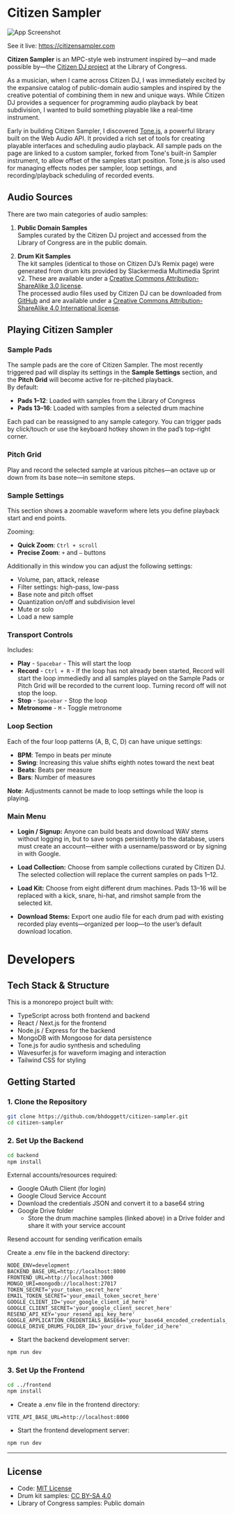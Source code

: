 # Citizen Sampler

![App Screenshot](screenshot.png)

See it live: https://citizensampler.com

**Citizen Sampler** is an MPC-style web instrument inspired by—and made possible by—the [Citizen DJ project](https://citizen-dj.labs.loc.gov/) at the Library of Congress.

As a musician, when I came across Citizen DJ, I was immediately excited by the expansive catalog of public-domain audio samples and inspired by the creative potential of combining them in new and unique ways. While Citizen DJ provides a sequencer for programming audio playback by beat subdivision, I wanted to build something playable like a real-time instrument.

Early in building Citizen Sampler, I discovered [Tone.js](https://tonejs.dev/), a powerful library built on the Web Audio API. It provided a rich set of tools for creating playable interfaces and scheduling audio playback. All sample pads on the page are linked to a custom sampler, forked from Tone's built-in Sampler instrument, to allow offset of the samples start position. Tone.js is also used for managing effects nodes per sampler, loop settings, and recording/playback scheduling of recorded events.

## Audio Sources

There are two main categories of audio samples:

1. **Public Domain Samples**  
   Samples curated by the Citizen DJ project and accessed from the Library of Congress are in the public domain.

2. **Drum Kit Samples**  
   The kit samples (identical to those on Citizen DJ’s Remix page) were generated from drum kits provided by Slackermedia Multimedia Sprint v2. These are available under a [Creative Commons Attribution-ShareAlike 3.0 license](https://creativecommons.org/licenses/by-sa/3.0/us/).  
   The processed audio files used by Citizen DJ can be downloaded from [GitHub](https://github.com/LibraryOfCongress/citizen-dj/tree/master/audio/drum_machines) and are available under a [Creative Commons Attribution-ShareAlike 4.0 International license](https://creativecommons.org/licenses/by-sa/4.0/).

## Playing Citizen Sampler

### Sample Pads

The sample pads are the core of Citizen Sampler. The most recently triggered pad will display its settings in the **Sample Settings** section, and the **Pitch Grid** will become active for re-pitched playback.  
By default:

- **Pads 1–12**: Loaded with samples from the Library of Congress
- **Pads 13–16**: Loaded with samples from a selected drum machine

Each pad can be reassigned to any sample category. You can trigger pads by click/touch or use the keyboard hotkey shown in the pad’s top-right corner.

### Pitch Grid

Play and record the selected sample at various pitches—an octave up or down from its base note—in semitone steps.

### Sample Settings

This section shows a zoomable waveform where lets you define playback start and end points.

Zooming:

- **Quick Zoom**: `Ctrl + scroll`
- **Precise Zoom**: `+` and `–` buttons

Additionally in this window you can adjust the following settings:

- Volume, pan, attack, release
- Filter settings: high-pass, low-pass
- Base note and pitch offset
- Quantization on/off and subdivision level
- Mute or solo
- Load a new sample

### Transport Controls

Includes:

- **Play** - `Spacebar` - This will start the loop
- **Record** - `Ctrl + R` - If the loop has not already been started, Record will start the loop immediedly and all samples played on the Sample Pads or Pitch Grid will be recorded to the current loop. Turning record off will not stop the loop.
- **Stop** - `Spacebar` - Stop the loop
- **Metronome** - `M` - Toggle metronome

### Loop Section

Each of the four loop patterns (A, B, C, D) can have unique settings:

- **BPM**: Tempo in beats per minute
- **Swing**: Increasing this value shifts eighth notes toward the next beat
- **Beats**: Beats per measure
- **Bars**: Number of measures

**Note**: Adjustments cannot be made to loop settings while the loop is playing.

### Main Menu

- **Login / Signup:** Anyone can build beats and download WAV stems without logging in, but to save songs persistently to the database, users must create an account—either with a username/password or by signing in with Google.

- **Load Collection:** Choose from sample collections curated by Citizen DJ. The selected collection will replace the current samples on pads 1–12.

- **Load Kit:** Choose from eight different drum machines. Pads 13–16 will be replaced with a kick, snare, hi-hat, and rimshot sample from the selected kit.

- **Download Stems:** Export one audio file for each drum pad with existing recorded play events—organized per loop—to the user’s default download location.

# Developers

## Tech Stack & Structure

This is a monorepo project built with:

- TypeScript across both frontend and backend
- React / Next.js for the frontend
- Node.js / Express for the backend
- MongoDB with Mongoose for data persistence
- Tone.js for audio synthesis and scheduling
- Wavesurfer.js for waveform imaging and interaction
- Tailwind CSS for styling

## Getting Started

### 1. Clone the Repository

```bash
git clone https://github.com/bhdoggett/citizen-sampler.git
cd citizen-sampler

```

### 2. Set Up the Backend

```bash
cd backend
npm install
```

External accounts/resources required:

- Google OAuth Client (for login)
- Google Cloud Service Account
- Download the credentials JSON and convert it to a base64 string
- Google Drive folder
  - Store the drum machine samples (linked above) in a Drive folder and share it with your service account

Resend account for sending verification emails

Create a .env file in the backend directory:

```.env
NODE_ENV=development
BACKEND_BASE_URL=http://localhost:8000
FRONTEND_URL=http://localhost:3000
MONGO_URI=mongodb://localhost:27017
TOKEN_SECRET='your_token_secret_here'
EMAIL_TOKEN_SECRET='your_email_token_secret_here'
GOOGLE_CLIENT_ID='your_google_client_id_here'
GOOGLE_CLIENT_SECRET='your_google_client_secret_here'
RESEND_API_KEY='your_resend_api_key_here'
GOOGLE_APPLICATION_CREDENTIALS_BASE64='your_base64_encoded_credentials_json'
GOOGLE_DRIVE_DRUMS_FOLDER_ID='your_drive_folder_id_here'
```

- Start the backend development server:

```bash
npm run dev
```

### 3. Set Up the Frontend

```bash
cd ../frontend
npm install
```

- Create a .env file in the frontend directory:

```.env
VITE_API_BASE_URL=http://localhost:8000
```

- Start the frontend development server:

```bash
npm run dev
```

---

## License

- Code: [MIT License](./LICENSE)
- Drum kit samples: [CC BY-SA 4.0](https://creativecommons.org/licenses/by-sa/4.0/)
- Library of Congress samples: Public domain
